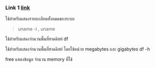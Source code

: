 ### Link 1 [link](https://devahoy.com/posts/basic-command-line-ubuntu/)


ใช้สำหรับแสดงรายละเอียดทั้งหมดของระบบ
> uname -i , uname

ใช้สำหรับแสดงจำนวนพื้นที่ฮาดดิสท์
df

ใช้สำหรับแสดงจำนวนพื้นที่ฮาดดิสท์ โดยใช้หน่วย megabytes และ gigabytes
df -h

free
แสดงข้อมูล จำนวน memory ที่ใช้
